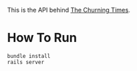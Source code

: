 This is the API behind [The Churning Times](http://thechurningtimes.com/).

# How To Run
    bundle install
    rails server
